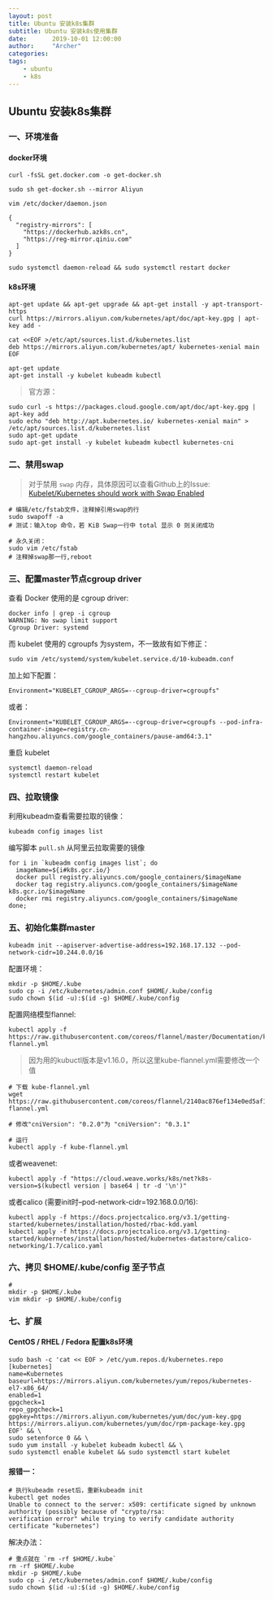 ```yaml
---
layout: post
title: Ubuntu 安装k8s集群
subtitle: Ubuntu 安装k8s使用集群
date:       2019-10-01 12:00:00
author:     "Archer"
categories: 
tags:
    - ubuntu
    - k8s
---
```


## Ubuntu 安装k8s集群

### 一、环境准备
#### docker环境
```text
curl -fsSL get.docker.com -o get-docker.sh

sudo sh get-docker.sh --mirror Aliyun
```

```text
vim /etc/docker/daemon.json
```

```text
{
  "registry-mirrors": [
    "https://dockerhub.azk8s.cn",
    "https://reg-mirror.qiniu.com"
  ]
}
```

```text
sudo systemctl daemon-reload && sudo systemctl restart docker
```
#### k8s环境
```text
apt-get update && apt-get upgrade && apt-get install -y apt-transport-https
curl https://mirrors.aliyun.com/kubernetes/apt/doc/apt-key.gpg | apt-key add - 

cat <<EOF >/etc/apt/sources.list.d/kubernetes.list
deb https://mirrors.aliyun.com/kubernetes/apt/ kubernetes-xenial main
EOF  

apt-get update
apt-get install -y kubelet kubeadm kubectl
```

> 官方源：

```text
sudo curl -s https://packages.cloud.google.com/apt/doc/apt-key.gpg | apt-key add 
sudo echo "deb http://apt.kubernetes.io/ kubernetes-xenial main" > /etc/apt/sources.list.d/kubernetes.list
sudo apt-get update
sudo apt-get install -y kubelet kubeadm kubectl kubernetes-cni
```

### 二、禁用swap
> 对于禁用 `swap` 内存，具体原因可以查看Github上的Issue: [Kubelet/Kubernetes should work with Swap Enabled](https://link.juejin.im/?target=https%3A%2F%2Fgithub.com%2Fkubernetes%2Fkubernetes%2Fissues%2F53533)

```text
# 编辑/etc/fstab文件，注释掉引用swap的行
sudo swapoff -a
# 测试：输入top 命令，若 KiB Swap一行中 total 显示 0 则关闭成功

# 永久关闭：
sudo vim /etc/fstab
# 注释掉swap那一行,reboot
```

### 三、配置master节点cgroup driver
查看 Docker 使用的是 cgroup driver:
 ```text
docker info | grep -i cgroup
WARNING: No swap limit support
Cgroup Driver: systemd
```

而 kubelet 使用的 cgroupfs 为system，不一致故有如下修正：
```text
sudo vim /etc/systemd/system/kubelet.service.d/10-kubeadm.conf
```

加上如下配置：
```text
Environment="KUBELET_CGROUP_ARGS=--cgroup-driver=cgroupfs"
```

或者：
```text
Environment="KUBELET_CGROUP_ARGS=--cgroup-driver=cgroupfs --pod-infra-container-image=registry.cn-hangzhou.aliyuncs.com/google_containers/pause-amd64:3.1"
```

重启 kubelet
```text
systemctl daemon-reload
systemctl restart kubelet
```

### 四、拉取镜像

利用kubeadm查看需要拉取的镜像：
```text
kubeadm config images list
```

编写脚本 `pull.sh` 从阿里云拉取需要的镜像
```text
for i in `kubeadm config images list`; do 
  imageName=${i#k8s.gcr.io/}
  docker pull registry.aliyuncs.com/google_containers/$imageName
  docker tag registry.aliyuncs.com/google_containers/$imageName k8s.gcr.io/$imageName
  docker rmi registry.aliyuncs.com/google_containers/$imageName
done;
```

### 五、初始化集群master
```text
kubeadm init --apiserver-advertise-address=192.168.17.132 --pod-network-cidr=10.244.0.0/16
```

配置环境：
```text
mkdir -p $HOME/.kube
sudo cp -i /etc/kubernetes/admin.conf $HOME/.kube/config
sudo chown $(id -u):$(id -g) $HOME/.kube/config
```

配置网络模型flannel:
```text
kubectl apply -f https://raw.githubusercontent.com/coreos/flannel/master/Documentation/kube-flannel.yml
```
> 因为用的kubuctl版本是v1.16.0，所以这里kube-flannel.yml需要修改一个值


```text
# 下载 kube-flannel.yml
wget https://raw.githubusercontent.com/coreos/flannel/2140ac876ef134e0ed5af15c65e414cf26827915/Documentation/kube-flannel.yml

# 修改"cniVersion": "0.2.0"为 "cniVersion": "0.3.1"

# 运行
kubectl apply -f kube-flannel.yml
```


或者weavenet:
```text
kubectl apply -f "https://cloud.weave.works/k8s/net?k8s-version=$(kubectl version | base64 | tr -d '\n')"
```

或者calico (需要init时–pod-network-cidr=192.168.0.0/16):
```text
kubectl apply -f https://docs.projectcalico.org/v3.1/getting-started/kubernetes/installation/hosted/rbac-kdd.yaml
kubectl apply -f https://docs.projectcalico.org/v3.1/getting-started/kubernetes/installation/hosted/kubernetes-datastore/calico-networking/1.7/calico.yaml
```

### 六、拷贝 $HOME/.kube/config 至子节点
```text
# 
mkdir -p $HOME/.kube
vim mkdir -p $HOME/.kube/config
```

### 七、扩展
#### CentOS / RHEL / Fedora 配置k8s环境
```text
sudo bash -c 'cat << EOF > /etc/yum.repos.d/kubernetes.repo
[kubernetes]
name=Kubernetes
baseurl=https://mirrors.aliyun.com/kubernetes/yum/repos/kubernetes-el7-x86_64/
enabled=1
gpgcheck=1
repo_gpgcheck=1
gpgkey=https://mirrors.aliyun.com/kubernetes/yum/doc/yum-key.gpg https://mirrors.aliyun.com/kubernetes/yum/doc/rpm-package-key.gpg
EOF' && \
sudo setenforce 0 && \
sudo yum install -y kubelet kubeadm kubectl && \
sudo systemctl enable kubelet && sudo systemctl start kubelet
```

#### 报错一：
```text
# 执行kubeadm reset后，重新kubeadm init
kubectl get nodes 
Unable to connect to the server: x509: certificate signed by unknown authority (possibly because of "crypto/rsa: 
verification error" while trying to verify candidate authority certificate "kubernetes")
```

解决办法：
```text
# 重点就在 `rm -rf $HOME/.kube`
rm -rf $HOME/.kube
mkdir -p $HOME/.kube
sudo cp -i /etc/kubernetes/admin.conf $HOME/.kube/config
sudo chown $(id -u):$(id -g) $HOME/.kube/config
```